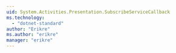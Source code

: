 ```yaml
---
uid: System.Activities.Presentation.SubscribeServiceCallback
ms.technology: 
  - "dotnet-standard"
author: "Erikre"
ms.author: "erikre"
manager: "erikre"
---
```

